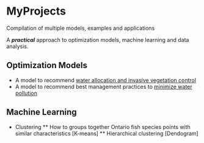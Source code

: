 # MyProjects
Compilation of multiple models, examples and applications

A <i><b>practical</b></i> approach to optimization models, machine learning and data analysis.

[water allocation and invasive vegetation control]: https://github.com/alminagorta/Systems-model-in-Wetlands-to-Allocate-water-and-Manage-Plant-Spread

[minimize water pollution]: https://github.com/alminagorta/SimpleOptimizationModel


## Optimization Models
* A model to recommend [water allocation and invasive vegetation control]
* A model to recommend best management practices to [minimize water pollution]
## Machine Learning
* Clustering
** How to groups together Ontario fish species points with similar characteristics [K-means]
** Hierarchical clustering [Dendogram]
